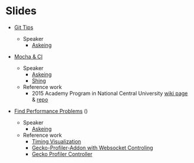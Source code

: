 # Slides

- [Git Tips](http://askeing.github.io/Slides/slides/git-tips.html)
  - Speaker
    - [Askeing](https://github.com/askeing)

- [Mocha & CI](http://askeing.github.io/Slides/mocha/)
  - Speaker
    - [Askeing](https://github.com/askeing)
    - [Shing](https://github.com/ShingLyu)
  - Reference work
    - 2015 Academy Program in National Central University [wiki page](https://wiki.mozilla.org/Firefox_OS/AcademyNCU2015) & [repo](https://github.com/MAP-NCU2015/Lesson-04-Testing)

- [Find Performance Problems](http://askeing.github.io/Slides/perf_20160421/) ()
  - Speaker
    - [Askeing](https://github.com/askeing)
  - Reference work
    - [Timing Visualization](http://askeing.github.io/D3_performance_chart/)
    - [Gecko-Profiler-Addon with Websocket Controling](https://github.com/askeing/Gecko-Profiler-Addon/tree/websocket)
    - [Gecko Profiler Controller](https://github.com/askeing/geckoprofiler_controller)

